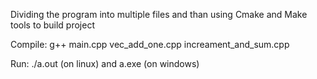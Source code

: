 Dividing the program into multiple files and than using Cmake and Make tools to build project

Compile: g++ main.cpp vec_add_one.cpp increament_and_sum.cpp

Run: ./a.out (on linux) and a.exe (on windows)
